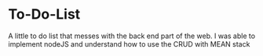 # To-Do-List
A little to do list that messes with the back end part of the web. I was able to implement nodeJS and understand how to use the CRUD with MEAN stack
